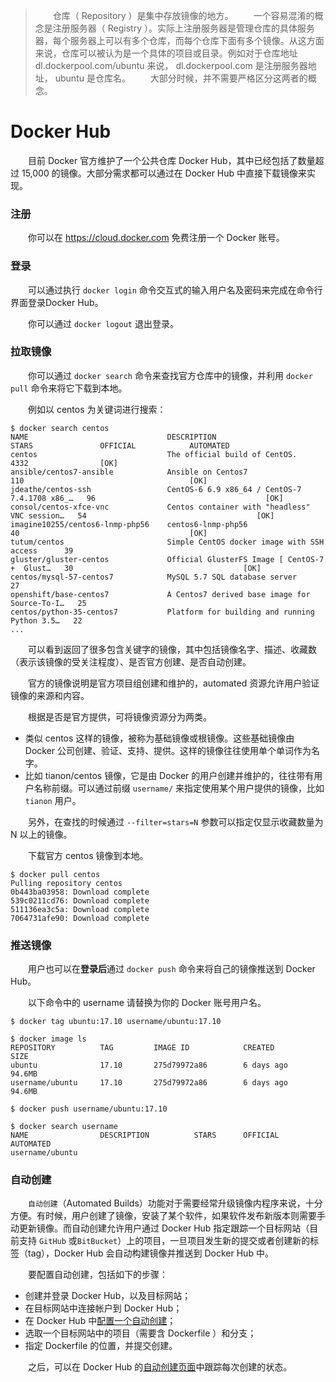 > 　　仓库（ Repository ）是集中存放镜像的地方。
> 　　一个容易混淆的概念是注册服务器（ Registry ）。实际上注册服务器是管理仓库的具体服务器，每个服务器上可以有多个仓库，而每个仓库下面有多个镜像。从这方面来说，仓库可以被认为是一个具体的项目或目录。例如对于仓库地址 dl.dockerpool.com/ubuntu 来说， dl.dockerpool.com 是注册服务器地址， ubuntu 是仓库名。
> 　　大部分时候，并不需要严格区分这两者的概念。

# Docker Hub

　　目前 Docker 官方维护了一个公共仓库 Docker Hub，其中已经包括了数量超过 15,000 的镜像。大部分需求都可以通过在 Docker Hub 中直接下载镜像来实现。

### 注册

　　你可以在 https://cloud.docker.com 免费注册一个 Docker 账号。

### 登录

　　可以通过执行 `docker login` 命令交互式的输入用户名及密码来完成在命令行界面登录Docker Hub。

　　你可以通过 `docker logout` 退出登录。

### 拉取镜像

　　你可以通过 `docker search` 命令来查找官方仓库中的镜像，并利用 `docker pull` 命令来将它下载到本地。

　　例如以 centos 为关键词进行搜索：

```
$ docker search centos
NAME                               DESCRIPTION                                     STARS               OFFICIAL            AUTOMATED
centos                             The official build of CentOS.                   4332                [OK]
ansible/centos7-ansible            Ansible on Centos7                              110                                     [OK]
jdeathe/centos-ssh                 CentOS-6 6.9 x86_64 / CentOS-7 7.4.1708 x86_…   96                                      [OK]
consol/centos-xfce-vnc             Centos container with "headless" VNC session…   54                                      [OK]
imagine10255/centos6-lnmp-php56    centos6-lnmp-php56                              40                                      [OK]
tutum/centos                       Simple CentOS docker image with SSH access      39
gluster/gluster-centos             Official GlusterFS Image [ CentOS-7 +  Glust…   30                                      [OK]
centos/mysql-57-centos7            MySQL 5.7 SQL database server                   27
openshift/base-centos7             A Centos7 derived base image for Source-To-I…   25
centos/python-35-centos7           Platform for building and running Python 3.5…   22
...
```

　　可以看到返回了很多包含关键字的镜像，其中包括镜像名字、描述、收藏数（表示该镜像的受关注程度）、是否官方创建、是否自动创建。

　　官方的镜像说明是官方项目组创建和维护的，automated 资源允许用户验证镜像的来源和内容。

　　根据是否是官方提供，可将镜像资源分为两类。

* 类似 centos 这样的镜像，被称为基础镜像或根镜像。这些基础镜像由 Docker 公司创建、验证、支持、提供。这样的镜像往往使用单个单词作为名字。
* 比如 tianon/centos 镜像，它是由 Docker 的用户创建并维护的，往往带有用户名称前缀。可以通过前缀 `username/` 来指定使用某个用户提供的镜像，比如 `tianon` 用户。

　　另外，在查找的时候通过 `--filter=stars=N` 参数可以指定仅显示收藏数量为 N 以上的镜像。

　　下载官方 centos 镜像到本地。

```
$ docker pull centos
Pulling repository centos
0b443ba03958: Download complete
539c0211cd76: Download complete
511136ea3c5a: Download complete
7064731afe90: Download complete
```

### 推送镜像

　　用户也可以在**登录后**通过 `docker push` 命令来将自己的镜像推送到 Docker Hub。

　　以下命令中的 username 请替换为你的 Docker 账号用户名。

```
$ docker tag ubuntu:17.10 username/ubuntu:17.10

$ docker image ls
REPOSITORY        	TAG         IMAGE ID         	CREATED             SIZE
ubuntu            	17.10       275d79972a86      	6 days ago          94.6MB
username/ubuntu   	17.10       275d79972a86      	6 days ago          94.6MB

$ docker push username/ubuntu:17.10

$ docker search username
NAME           		DESCRIPTION          STARS 		OFFICIAL           AUTOMATED
username/ubuntu
```

### 自动创建

　　`自动创建`（Automated Builds）功能对于需要经常升级镜像内程序来说，十分方便。有时候，用户创建了镜像，安装了某个软件，如果软件发布新版本则需要手动更新镜像。而自动创建允许用户通过 Docker Hub 指定跟踪一个目标网站（目前支持 `GitHub` 或`BitBucket`）上的项目，一旦项目发生新的提交或者创建新的标签（tag），Docker Hub 会自动构建镜像并推送到 Docker Hub 中。

　　要配置自动创建，包括如下的步骤：

* 创建并登录 Docker Hub，以及目标网站；
* 在目标网站中连接帐户到 Docker Hub；
* 在 Docker Hub 中[配置一个自动创建](https://registry.hub.docker.com/builds/add/)；
* 选取一个目标网站中的项目（需要含 Dockerfile ）和分支；
* 指定 Dockerfile 的位置，并提交创建。

　　之后，可以在 Docker Hub 的[自动创建页面](https://registry.hub.docker.com/builds/)中跟踪每次创建的状态。
